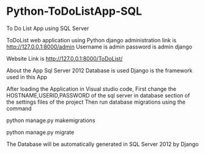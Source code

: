 # Python-ToDoListApp-SQL
To Do List App using SQL Server

ToDoList web application using Python django administration link is http://127.0.0.1:8000/admin Username is admin password is admin django 

Website Link is http://127.0.0.1:8000/ToDoList/

About the App Sql Server 2012 Database is used Django is the framework used in this App

After loading the Application in Visual studio code,
First change the HOSTNAME,USERID,PASSWORD of the sql server in database section of the settings files of the project
Then run database migrations using the command

python manage.py  makemigrations

python manage.py migrate

The Database will be automatically generated in SQL Server 2012 by Django

